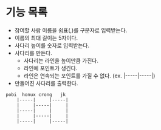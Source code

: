 # 기능 목록
- 참여할 사람 이름을 쉼표(,)를 구분자로 입력받는다.
- 이름의 최대 길이는 5자이다.
- 사다리 높이를 숫자로 입력받는다.
- 사다리를 만든다.
  - 사다리는 라인을 높이만큼 가진다.
  - 라인에 포인트가 생긴다.
  - 라인은 연속되는 포인트를 가질 수 없다. (ex. |-----|-----|)
- 만들어진 사다리를 출력한다.
```
pobi  honux crong   jk
    |-----|     |-----|
    |     |-----|     |
    |-----|     |     |
    |     |-----|     |
    |-----|     |-----|
```
